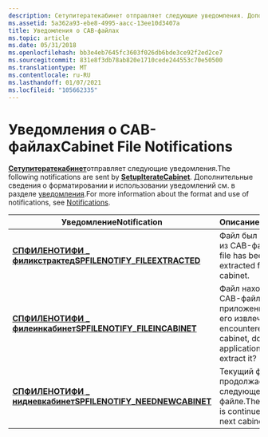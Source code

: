 ```yaml
---
description: Сетупитератекабинет отправляет следующие уведомления. Дополнительные сведения о форматировании и использовании уведомлений см. в разделе уведомления.
ms.assetid: 5a362a93-ebe8-4995-aacc-13ee10d3407a
title: Уведомления о CAB-файлах
ms.topic: article
ms.date: 05/31/2018
ms.openlocfilehash: bb3e4eb7645fc3603f026db6bde3ce92f2ed2ce7
ms.sourcegitcommit: 831e8f3db78ab820e1710cede244553c70e50500
ms.translationtype: MT
ms.contentlocale: ru-RU
ms.lasthandoff: 01/07/2021
ms.locfileid: "105662335"
---
```

# <a name="cabinet-file-notifications"></a><span data-ttu-id="50454-104">Уведомления о CAB-файлах</span><span class="sxs-lookup"><span data-stu-id="50454-104">Cabinet File Notifications</span></span>

<span data-ttu-id="50454-105">[**Сетупитератекабинет**](/windows/desktop/api/Setupapi/nf-setupapi-setupiteratecabineta)отправляет следующие уведомления.</span><span class="sxs-lookup"><span data-stu-id="50454-105">The following notifications are sent by [**SetupIterateCabinet**](/windows/desktop/api/Setupapi/nf-setupapi-setupiteratecabineta).</span></span> <span data-ttu-id="50454-106">Дополнительные сведения о форматировании и использовании уведомлений см. в разделе [уведомления](notifications.md).</span><span class="sxs-lookup"><span data-stu-id="50454-106">For more information about the format and use of notifications, see [Notifications](notifications.md).</span></span>



| <span data-ttu-id="50454-107">Уведомление</span><span class="sxs-lookup"><span data-stu-id="50454-107">Notification</span></span>                                                        | <span data-ttu-id="50454-108">Описание</span><span class="sxs-lookup"><span data-stu-id="50454-108">Description</span></span>                                                                    |
|---------------------------------------------------------------------|--------------------------------------------------------------------------------|
| [<span data-ttu-id="50454-109">**СПФИЛЕНОТИФИ \_ филикстрактед**</span><span class="sxs-lookup"><span data-stu-id="50454-109">**SPFILENOTIFY\_FILEEXTRACTED**</span></span>](spfilenotify-fileextracted.md)   | <span data-ttu-id="50454-110">Файл был извлечен из CAB-файла.</span><span class="sxs-lookup"><span data-stu-id="50454-110">The file has been extracted from the cabinet.</span></span>                                  |
| [<span data-ttu-id="50454-111">**СПФИЛЕНОТИФИ \_ филеинкабинет**</span><span class="sxs-lookup"><span data-stu-id="50454-111">**SPFILENOTIFY\_FILEINCABINET**</span></span>](spfilenotify-fileincabinet.md)   | <span data-ttu-id="50454-112">Файл находится в CAB-файле, и приложение должно его извлечь?</span><span class="sxs-lookup"><span data-stu-id="50454-112">A file is encountered in the cabinet, does the application want to extract it?</span></span> |
| [<span data-ttu-id="50454-113">**СПФИЛЕНОТИФИ \_ нидневкабинет**</span><span class="sxs-lookup"><span data-stu-id="50454-113">**SPFILENOTIFY\_NEEDNEWCABINET**</span></span>](spfilenotify-neednewcabinet.md) | <span data-ttu-id="50454-114">Текущий файл продолжает работу в следующем CAB-файле.</span><span class="sxs-lookup"><span data-stu-id="50454-114">The current file is continued in the next cabinet.</span></span>                             |



 

 

 



